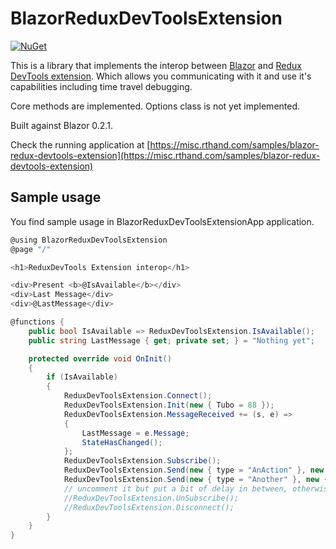# BlazorReduxDevToolsExtension

[![NuGet](https://img.shields.io/nuget/v/Righthand.BlazorReduxDevToolsExtension.svg)](https://www.nuget.org/packages/Righthand.BlazorReduxDevToolsExtension)

This is a library that implements the interop between [Blazor](https://github.com/aspnet/Blazor) and [Redux DevTools extension](https://github.com/zalmoxisus/redux-devtools-extension). Which allows you communicating with it and use it's capabilities including time travel debugging.

Core methods are implemented. Options class is not yet implemented.

Built against Blazor 0.2.1.

Check the running application at [https://misc.rthand.com/samples/blazor-redux-devtools-extension](https://misc.rthand.com/samples/blazor-redux-devtools-extension)

## Sample usage

You find sample usage in BlazorReduxDevToolsExtensionApp application.

```csharp
@using BlazorReduxDevToolsExtension
@page "/"

<h1>ReduxDevTools Extension interop</h1>

<div>Present <b>@IsAvailable</b></div>
<div>Last Message</div>
<div>@LastMessage</div>

@functions {
    public bool IsAvailable => ReduxDevToolsExtension.IsAvailable();
    public string LastMessage { get; private set; } = "Nothing yet";

    protected override void OnInit()
    {
        if (IsAvailable)
        {
            ReduxDevToolsExtension.Connect();
            ReduxDevToolsExtension.Init(new { Tubo = 88 });
            ReduxDevToolsExtension.MessageReceived += (s, e) =>
            {
                LastMessage = e.Message;
                StateHasChanged();
            };
            ReduxDevToolsExtension.Subscribe();
            ReduxDevToolsExtension.Send(new { type = "AnAction" }, new { Tubo = 109 });
            ReduxDevToolsExtension.Send(new { type = "Another" }, new { Tubo = 504 });
            // uncomment it but put a bit of delay in between, otherwise it unsubscribes too early
            //ReduxDevToolsExtension.UnSubscribe();
            //ReduxDevToolsExtension.Disconnect();
        }
    }
}
```